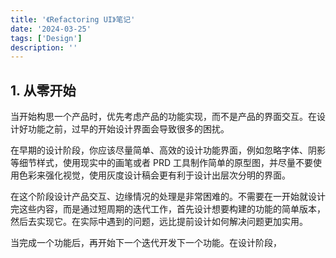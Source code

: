 ```yaml
---
title: '《Refactoring UI》笔记'
date: '2024-03-25'
tags: ['Design']
description: ''
---
```


## 1. 从零开始

当开始构思一个产品时，优先考虑产品的功能实现，而不是产品的界面交互。在设计好功能之前，过早的开始设计界面会导致很多的困扰。

在早期的设计阶段，你应该尽量简单、高效的设计功能界面，例如忽略字体、阴影等细节样式，使用现实中的画笔或者 PRD 工具制作简单的原型图，并尽量不要使用色彩来强化视觉，使用灰度设计稿会更有利于设计出层次分明的界面。

在这个阶段设计产品交互、边缘情况的处理是非常困难的。不需要在一开始就设计完这些内容，而是通过短周期的迭代工作，首先设计想要构建的功能的简单版本，然后去实现它。在实际中遇到的问题，远比提前设计如何解决问题更加实用。

当完成一个功能后，再开始下一个迭代开发下一个功能。在设计阶段，
